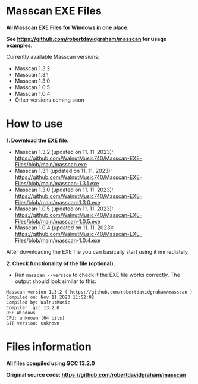 # Masscan EXE Files

**All Masscan EXE Files for Windows in one place.**

**See https://github.com/robertdavidgraham/masscan for usage examples.**

Currently available Masscan versions:
  - Masscan 1.3.2
  - Masscan 1.3.1
  - Masscan 1.3.0
  - Masscan 1.0.5
  - Masscan 1.0.4
  - Other versions coming soon

# How to use
**1. Download the EXE file.**
  - Masscan 1.3.2 (updated on 11. 11. 2023): https://github.com/WalnutMusic740/Masscan-EXE-Files/blob/main/masscan.exe
  - Masscan 1.3.1 (updated on 11. 11. 2023): https://github.com/WalnutMusic740/Masscan-EXE-Files/blob/main/masscan-1.3.1.exe
  - Masscan 1.3.0 (updated on 11. 11. 2023): https://github.com/WalnutMusic740/Masscan-EXE-Files/blob/main/masscan-1.3.0.exe
  - Masscan 1.0.5 (updated on 11. 11. 2023): https://github.com/WalnutMusic740/Masscan-EXE-Files/blob/main/masscan-1.0.5.exe
  - Masscan 1.0.4 (updated on 11. 11. 2023): https://github.com/WalnutMusic740/Masscan-EXE-Files/blob/main/masscan-1.0.4.exe

After downloading the EXE file you can basically start using it immediately.

**2. Check functionality of the file (optional).**
  - Run `masscan --version` to check if the EXE file works correctly. The output should look similar to this:
```
Masscan version 1.3.2 ( https://github.com/robertdavidgraham/masscan )
Compiled on: Nov 11 2023 11:52:02
Compiled by: WalnutMusic
Compiler: gcc 13.2.0
OS: Windows
CPU: unknown (64 bits)
GIT version: unknown
```

# Files information
**All files compiled using GCC 13.2.0**

**Original source code: https://github.com/robertdavidgraham/masscan**
